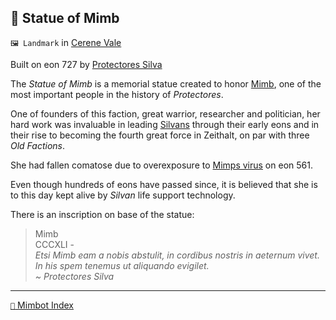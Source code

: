 ## 🗽 Statue of Mimb

`🖼️ Landmark` in [Cerene Vale](<https://zeithalt.github.io/r/cerene_vale.html>)

Built on eon 727 by [Protectores Silva](<https://zeithalt.github.io/r/protectores_silva.html>)

The _Statue of Mimb_ is a memorial statue created to honor [Mimb](<https://zeithalt.github.io/r/mimb.html>), one of the most important people in the history of _Protectores_.

One of founders of this faction, great warrior, researcher and politician, her hard work was invaluable in leading [Silvans](<https://zeithalt.github.io/r/silvans.html>) through their early eons and in their rise to becoming the fourth great force in Zeithalt, on par with three _Old Factions_.

She had fallen comatose due to overexposure to [Mimps virus](<https://zeithalt.github.io/r/mimps.html>) on eon 561.

Even though hundreds of eons have passed since, it is believed that she is to this day kept alive by _Silvan_ life support technology.

There is an inscription on base of the statue:

> Mimb  
> CCCXLI -  
> *Etsi Mimb eam a nobis abstulit, in cordibus nostris in aeternum vivet. In his spem tenemus ut aliquando evigilet.  
> ~ Protectores Silva*

-----
[`📑` Mimbot Index](<https://zeithalt.github.io/r/#25b0>)
<!---
keywords:  ps, cerene vale
aliases: 
-->